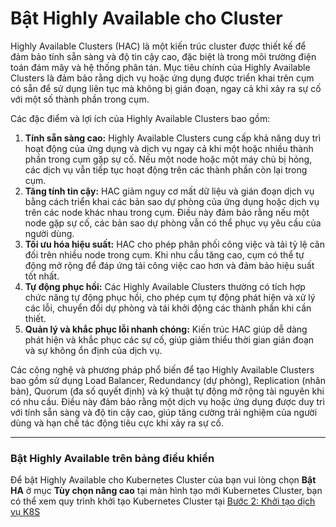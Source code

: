 # Bật Highly Available cho Cluster

Highly Available Clusters (HAC) là một kiến trúc cluster được thiết kế để đảm bảo tính sẵn sàng và độ tin cậy cao, đặc biệt là trong môi trường điện toán đám mây và hệ thống phân tán. Mục tiêu chính của Highly Available Clusters là đảm bảo rằng dịch vụ hoặc ứng dụng được triển khai trên cụm có sẵn để sử dụng liên tục mà không bị gián đoạn, ngay cả khi xảy ra sự cố với một số thành phần trong cụm.

Các đặc điểm và lợi ích của Highly Available Clusters bao gồm:

1. **Tính sẵn sàng cao:** Highly Available Clusters cung cấp khả năng duy trì hoạt động của ứng dụng và dịch vụ ngay cả khi một hoặc nhiều thành phần trong cụm gặp sự cố. Nếu một node hoặc một máy chủ bị hỏng, các dịch vụ vẫn tiếp tục hoạt động trên các thành phần còn lại trong cụm.
2. **Tăng tính tin cậy:** HAC giảm nguy cơ mất dữ liệu và gián đoạn dịch vụ bằng cách triển khai các bản sao dự phòng của ứng dụng hoặc dịch vụ trên các node khác nhau trong cụm. Điều này đảm bảo rằng nếu một node gặp sự cố, các bản sao dự phòng vẫn có thể phục vụ yêu cầu của người dùng.
3. **Tối ưu hóa hiệu suất:** HAC cho phép phân phối công việc và tải tỷ lệ cân đối trên nhiều node trong cụm. Khi nhu cầu tăng cao, cụm có thể tự động mở rộng để đáp ứng tải công việc cao hơn và đảm bảo hiệu suất tốt nhất.
4. **Tự động phục hồi:** Các Highly Available Clusters thường có tích hợp chức năng tự động phục hồi, cho phép cụm tự động phát hiện và xử lý các lỗi, chuyển đổi dự phòng và tái khởi động các thành phần khi cần thiết.
5. **Quản lý và khắc phục lỗi nhanh chóng:** Kiến trúc HAC giúp dễ dàng phát hiện và khắc phục các sự cố, giúp giảm thiểu thời gian gián đoạn và sự không ổn định của dịch vụ.

Các công nghệ và phương pháp phổ biến để tạo Highly Available Clusters bao gồm sử dụng Load Balancer, Redundancy (dự phòng), Replication (nhân bản), Quorum (đa số quyết định) và kỹ thuật tự động mở rộng tài nguyên khi có nhu cầu. Điều này đảm bảo rằng một dịch vụ hoặc ứng dụng được duy trì với tính sẵn sàng và độ tin cậy cao, giúp tăng cường trải nghiệm của người dùng và hạn chế tác động tiêu cực khi xảy ra sự cố.

***

### **Bật Highly Available trên bảng điều khiển** 

Để bật Highly Available cho Kubernetes Cluster của bạn vui lòng chọn **Bật HA** ở mục **Tùy chọn nâng cao** tại màn hình tạo mới Kubernetes Cluster, bạn có thể xem quy trình khởi tạo Kubernetes Cluster tại [Bước 2: Khởi tạo dịch vụ K8S](https://docs.vngcloud.vn/vng-cloud-document/vn/vserver/compute-hcm03-1a/vcontainer/kubernetes-cluster/bat-dau-voi-kubernetes-cluster/buoc-2-khoi-tao-dich-vu-k8s)
